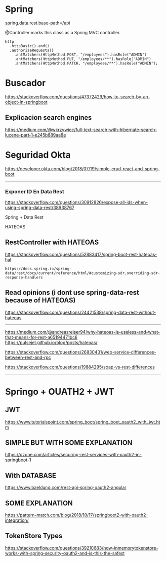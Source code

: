 # Spring

spring.data.rest.base-path=/api

@Controller marks this class as a Spring MVC controller.

```
http
  .httpBasic().and()
  .authorizeRequests()
    .antMatchers(HttpMethod.POST, "/employees").hasRole("ADMIN")
    .antMatchers(HttpMethod.PUT, "/employees/**").hasRole("ADMIN")
    .antMatchers(HttpMethod.PATCH, "/employees/**").hasRole("ADMIN");
```

# Buscador

https://stackoverflow.com/questions/47372429/how-to-search-by-an-object-in-springboot

## Explicacion search engines

https://medium.com/@wkrzywiec/full-text-search-with-hibernate-search-lucene-part-1-e245b889aa8e

# Seguridad Okta

https://developer.okta.com/blog/2018/07/19/simple-crud-react-and-spring-boot

--------

### Exponer ID En Data Rest

https://stackoverflow.com/questions/30912826/expose-all-ids-when-using-spring-data-rest/38938767

Spring + Data Rest

HATEOAS

## RestController with HATEOAS

https://stackoverflow.com/questions/52883417/spring-boot-rest-hateoas-hal

    https://docs.spring.io/spring-data/rest/docs/current/reference/html/#customizing-sdr.overriding-sdr-response-handlers

## Read opinions (i dont use spring-data-rest because of HATEOAS)

https://stackoverflow.com/questions/24421538/spring-data-rest-without-hateoas

---------

https://medium.com/@andreasreiser94/why-hateoas-is-useless-and-what-that-means-for-rest-a65194471bc8
https://pulsejet.github.io/blog/posts/hateoas/

https://stackoverflow.com/questions/26830431/web-service-differences-between-rest-and-rpc

https://stackoverflow.com/questions/19884295/soap-vs-rest-differences

------------

# Springo + OUATH2 + JWT

## JWT

https://www.tutorialspoint.com/spring_boot/spring_boot_oauth2_with_jwt.htm

## SIMPLE BUT WITH SOME EXPLANATION

https://dzone.com/articles/securing-rest-services-with-oauth2-in-springboot-1

## With DATABASE

https://www.baeldung.com/rest-api-spring-oauth2-angular

## SOME EXPLANATION

https://pattern-match.com/blog/2018/10/17/springboot2-with-oauth2-integration/

## TokenStore Types

https://stackoverflow.com/questions/39210683/how-inmemorytokenstore-works-with-spring-security-oauth2-and-is-this-the-safest